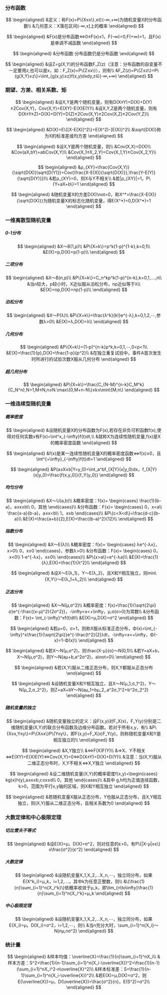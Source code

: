### 分布函数 

$$
\begin{aligned}
&定义：称F(x)=P\{X≤x\},x∈(-∞,+∞)为随机变量X的分布函数\\
&几何意义：X落在区间(-∞,x]上的概率
\end{aligned}
$$

$$
\begin{aligned}
&F(x)是分布函数⇔0≤F(x)≤1，F(-∞)=0,F(+∞)=1，且F(x)是单调不减函数
\end{aligned}
$$

$$
\begin{aligned}
&分布函数⋅分布函数仍是分布函数
\end{aligned}
$$

$$
\begin{aligned}
&设Z=g(X,Y)的分布函数F_Z(z)（注意：分布函数的自变量不一定要用z,也可以是x，如：F_Z(x)=P\{Z≤x\}），则有\\
&F_Z(z)=P\{Z≤z\}=P\{g(X,Y)≤z\}=\iint_{g(x,y)≤z}f(x,y)dxdy,z∈(-∞,+∞)
\end{aligned}
$$

### 期望、方差、相关系数、矩

$$
\begin{aligned}
&设X,Y是两个随机变量，则有D(X±Y)=D(X)+D(Y)±2Cov(X,Y)，Cov(X,Y)=E(XY)-E(X)E(Y)\\
&设X,Y,Z是两个随机变量，则有D(X±Y±Z)=D(X)+D(Y)+D(Z)±2Cov(X,Y)±2Cov(X,Z)±2Cov(Y,Z)\\
\end{aligned}
$$

$$
\begin{aligned}
&D(X)=E\{[X-E(X)]^2\}=E(X^2)-[E(X)]^2\\
&\sqrt{D(X)}称为X的标准差或均方差
\end{aligned}
$$

$$
\begin{aligned}
&设X,Y是两个随机变量，则\\
&Cov(X,X)=D(X)\\
&Cov(aX,bY)=abCov(X,Y)\\
&Cov(X_1±X_2,Y)=Cov(X_1,Y)±Cov(X_2,Y)\\
\end{aligned}
$$

$$
\begin{aligned}
&ρ_{XY}=\frac{Cov(X,Y)}{\sqrt{D(X)}\sqrt{D(Y)}}=Cov(\frac{X-E(X)}{\sqrt{D(X)}},\frac{Y-E(Y)}{\sqrt{D(Y)}})\\
&若ρ_{XY}=0，则X与Y不相关\\
&若|ρ_{XY}|=1，P\{Y=aX+b\}=1
\end{aligned}
$$

$$
\begin{aligned}
&随机变量X的方差D(X)\not=0，称X^*=\frac{X-E(X)}{\sqrt{D(X)}}为随机变量X的标志化随机变量，得E(X^*)=0,D(X^*)=1
\end{aligned}
$$

### 一维离散型随机变量

##### 0-1分布

$$
\begin{aligned}
&X～B(1,p)\\
&P\{X=k\}=p^k(1-p)^{1-k},k=0,1\\
&E(X)=p,D(X)=p(1-p)\\
\end{aligned}
$$

##### 二项分布

$$
\begin{aligned}
&X～B(n,p)\\
&P\{X=k\}=C_n^kp^k(1-p)^{n-k},k=0,1,⋯,n\\
&当n较大，p较小时，X近似服从泊松分布，np近似等于λ\\
&E(X)=np,D(X)=np(1-p)\\
\end{aligned}
$$

##### 泊松分布

$$
\begin{aligned}
&X～P(λ)\\
&P\{X=k\}=\frac{λ^k}{k!}e^{-λ},k=0,1,2,⋯,参数λ>0\\
&E(X)=λ,D(X)=λ\\
\end{aligned}
$$

##### 几何分布

$$
\begin{aligned}
&P\{X=k\}=(1-p)^{n-k}p^k,k=0,1,⋯,0<p<1\\
&E(X)=\frac{1}{p},D(X)=\frac{1-p}{p^2}\\
&在独立重复试验中，事件A首次发生时所进行的试验次数X服从几何分布
\end{aligned}
$$

##### 超几何分布

$$
\begin{aligned}
&P\{X=k\}=\frac{C_{N-M}^{n-k}C_M^k}{C_N^n},N>1,M≤N,n≤N.\max\{0,M+n-N\}≤k≤\min\{M,n\}
\end{aligned}
$$

### 一维连续型随机变量

##### 概率密度 

$$
\begin{aligned}
&设随机变量X的分布函数为F(x),若存在非负可积函数f(x),使得对任何实数x有F(x)=\int^x_{-\infty}f(t)dt,\\
&就称X为连续性随机变量,f(x)是X的概率密度函数
\end{aligned}
$$

$$
\begin{aligned}
&f(x)是某一连续性随机变量X的概率密度函数⇔f(x)≥0，且\int^{+\infty}_{-\infty}f(t)dt=1
\end{aligned}
$$

$$
\begin{aligned}
&P(a≤X≤b|Y=y_0)=\int_a^bf_{X|Y}(x|y_0)dx，f_{X|Y}(x|y_0)=\frac{f(x,y_0)}{f_Y(y_0)}
\end{aligned}
$$

##### 均匀分布

$$
\begin{aligned}
&X～U(a,b)\\
&概率密度：f(x)= \begin{cases} 
  \frac{1}{b-a}，a≤x≤b\\
  0，其他
  \end{cases}\\
&分布函数：F(x)= \begin{cases} 
  0，x<a\\
  \frac{x-a}{b-a}，a≤x<b\\
  1，x≥b
  \end{cases}\\
&P\{c<X<d\}=\frac{d-c}{b-a}\\
&E(X)=\frac{a+b}{2},E(X)=\frac{(b-a)^2}{12}\\
\end{aligned}
$$

##### 指数分布

$$
\begin{aligned}
&X～E(λ)\\
&概率密度：f(x)= \begin{cases} 
λe^{-λx}，x>0\\
  0，x≤0
  \end{cases}，参数λ>0\\
&分布函数：F(x)= \begin{cases} 
  0，x<0\\
  1-e^{-λx}，x≥0\\
  \end{cases}\\
&P\{x>a\}=e^{-λa}\\
&E(X)=\frac{1}{λ},E(X)=\frac{1}{λ^2}\\
\end{aligned}
$$

$$
\begin{aligned}
&设X～E(λ_1)，Y～E(λ_2)，且X和Y相互独立，则min\{X,Y\}～E(λ_1+λ_2)\\
\end{aligned}
$$

##### 正态分布

$$
\begin{aligned}
&X～N(μ,σ^2)\\
&概率密度：f(x)=\frac{1}{\sqrt{2\pi}σ}e^{-\frac{(x-μ)^2}{2σ^2}}，-\infty<x<+\infty，μ,σ(σ>0)为常数\\
&分布函数：F(x)= \int_{-\infty}^xf(t)dt\\
&E(X)=μ,D(X)=σ^2
\end{aligned}
$$

$$
\begin{aligned}
&若μ=0，σ=1，则称X服从标准正态分布，Φ(x)=\int_{-\infty}^x\frac{1}{\sqrt{2\pi}}e^{-\frac{t^2}{2}}dt，-\infty<x<+\infty，Φ(-x)=1-Φ(x)\\
\end{aligned}
$$


$$
\begin{aligned}
&若X～N(μ,σ^2)，则\frac{X-μ}{σ}～N(0,1)\\
&若Y=aX+b，X～N(μ,σ^2)，则Y～N(aμ+b,a^2σ^2)，a\not=0\\
\end{aligned}
$$

$$
\begin{aligned}
&若(X,Y)服从二维正态分布，则X,Y都服从正态分布
\end{aligned}
$$

$$
\begin{aligned}
&设随机变量X和Y相互独立，且X～N(μ_1,σ_1^2)，Y～N(μ_2,σ_2^2)，则Z=aX+bY～N(aμ_1+bμ_2,,a^2σ_1^2+b^2σ_2^2)
\end{aligned}
$$

##### 随机变量的独立

$$
\begin{aligned}
&随机变量独立的定义：设F(x,y)对F_X(x)，F_Y(y)分别是二维随机变量(X,Y)的联合分布函数及边缘分布函数。若对于所有x,y，有\\
&P\{X≤x,Y≤y\}=P\{X≤x\}P\{Y≤y\}，即F(x,y)=F_X(x)F_Y(y)，则称随机变量X和Y是相互独立的\\
\end{aligned}
$$

$$
\begin{aligned}
&X,Y独立\\
&⇔F(X)F(Y)\\
&⇒X、Y不相关⇔E(XY)=E(X)E(Y)⇔Cov(X,Y)=0⇔D(X±Y)=D(X)+D(Y)\\
&注意：当(X,Y)服从二维正态分布时，X,Y不相关⇔X,Y独立
\end{aligned}
$$

$$
\begin{aligned}
&设二维随机变量(X,Y)的概率密度f(x,y)=\begin{cases} 
  kg(x)h(y),a≤x≤b,c≤x≤d\\
  0，其他
  \end{cases}\\
&其中 g,h均为正值连续函数，k>0，范围为平行x,y轴的区域，则X和Y相互独立
\end{aligned}
$$

$$
\begin{aligned}
&若随机变量X服从正态分布，Y也服从正态分布，且X,Y相互独立，则(X,Y)服从二维正态分布，且相关系数为0
\end{aligned}
$$

### 大数定律和中心极限定理

##### 切比雪夫不等式

$$
\begin{aligned}
&设E(X)=μ，D(X)=σ^2，则对任意的ε>0，有P\{|X-μ|≥ε\}≤\frac{σ^2}{ε^2}
\end{aligned}
$$

##### 大数定律

$$
\begin{aligned}
&设随机变量X_1,X_2,…X_n,⋯，独立同分布，如果E(X^k_i)=μ_k，i=1,2,⋯，其中k为任意正整数，则\\
&\{\frac{1}{n}\sum_{i=1}^n{X_i^k}\}依概率收敛于μ_k，即\lim_{n\to\infty}\frac{1}{n}\sum_{i=1}^n{X_i^k}=μ_k
\end{aligned}
$$

##### 中心极限定理

$$
\begin{aligned}
&设随机变量X_1,X_2,…X_n,⋯，独立同分布，如果E(X_i)=μ，D(X_i)=σ^2，i=1,2,⋯，则\\
&当n充分大时，\sum_{i=1}^n{X_i}～N(nμ,nσ^2)
\end{aligned}
$$

### 统计量

$$
\begin{aligned}
&样本均值：\overline{X}=\frac{1}{n}\sum_{i=1}^nX_i\\
&样本方差：S^2=\frac{1}{n-1}\sum_{i=1}^n(X_i-\overline{X})^2=\frac{1}{n-1}(\sum_{i=1}^nX_i^2-n\overline{X}^2)\\
&样本标准差：S=\frac{1}{n-1}\sum_{i=1}^n(X_i-\overline{X})^2\\
&若E(X)=μ,D(X)=σ^2，则E(\overline{X})=μ，D(\overline{X})=\frac{σ^2}{n}，E(S^2)=σ^2\\
\end{aligned}
$$



